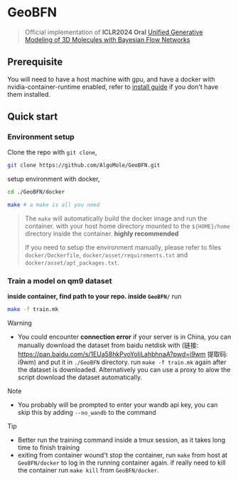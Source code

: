 
# GeoBFN
>Official implementation of **ICLR2024 Oral** [Unified Generative Modeling of 3D Molecules with Bayesian Flow Networks](https://openreview.net/forum?id=NSVtmmzeRB)

## Prerequisite
You will need to have a host machine with gpu, and have a docker with nvidia-container-runtime enabled, refer to [install guide](https://docs.nvidia.com/datacenter/cloud-native/container-toolkit/latest/install-guide.html) if you don't have them installed.

## Quick start

### Environment setup
Clone the repo with `git clone`,
```bash
git clone https://github.com/AlgoMole/GeoBFN.git
```

setup environment with docker,

```bash
cd ./GeoBFN/docker

make # a make is all you need
```

> The `make` will automatically build the docker image and run the container. with your host home directory mounted to the `${HOME}/home` directory inside the container. **highly recommended**
> 
> If you need to setup the environment manually, please refer to files `docker/Dockerfile`, `docker/asset/requirements.txt` and `docker/asset/apt_packages.txt`. 

### Train a model on qm9 dataset

**inside container, find path to your repo. inside `GeoBFN/`** run


```bash
make -f train.mk
```

>[!WARNING]
> - You could encounter **connection error** if your server is in China, you can manually download the dataset from baidu netdisk with (链接: https://pan.baidu.com/s/1EUa58hkPvoYoIiLahbhnaA?pwd=i9wm 提取码: i9wm) and put it in `./GeoBFN` directory. run `make -f train.mk` again after the dataset is downloaded.
> Alternatively you can use a proxy to alow the script download the dataset automatically.

> [!NOTE]
> - You probably will be prompted to enter your wandb api key, you can skip this by adding `--no_wandb` to the command

> [!TIP]
> - Better run the training command inside a tmux session, as it takes long time to finish training
> - exiting from container wound't stop the container, run `make` from host at `GeoBFN/docker` to log in the running container again. if really need to kill the container run `make kill` from `GeoBFN/docker`.



